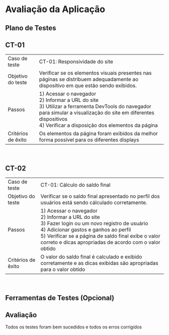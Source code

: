 # Avaliação da Aplicação

## Plano de Testes
## CT-01
|||
|--|----------|
|Caso de teste|CT-01: Responsividade do site
|Objetivo do teste|Verificar se os elementos visuais presentes nas páginas se distribuem adequadamente ao dispositivo em que estão sendo exibidos.
|Passos|1) Acessar o navegador<br>2) Informar a URL do site<br>3) Utilizar a ferramenta DevTools do navegador para simular a visualização do site em diferentes dispositivos<br>4) Verificar a disposição dos elementos da página
|Critérios de êxito|Os elementos da página foram exibidos da melhor forma possível para os diferentes displays

<br>


## CT-02
|||
|--|----------|
|Caso de teste|CT-01: Cálculo do saldo final
|Objetivo do teste|Verificar se o saldo final apresentado no perfil dos usuários está sendo cálculado corretamente.
|Passos|1) Acessar o navegador<br>2) Informar a URL do site<br>3) Fazer login ou um novo registro de usuário<br>4) Adicionar gastos e ganhos ao perfil<br>5) Verificar se a página de saldo final exibe o valor correto e dicas apropriadas de acordo com o valor obtido
|Critérios de êxito|O valor do saldo final é calculado e exibido corretamente e as dicas exibidas são apropriadas para o valor obtido
<br>


## Ferramentas de Testes (Opcional)



## Avaliação
Todos os testes foram bem sucedidos e todos os erros corrigidos
